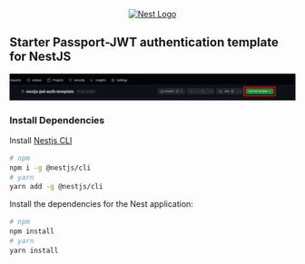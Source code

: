 <p align="center">
    <a href="http://nestjs.com/" target="blank"><img src="https://nestjs.com/img/logo-small.svg" width="200" alt="Nest Logo" /></a>
</p>

## Starter Passport-JWT authentication template for NestJS

<img src="https://raw.githubusercontent.com/PedroFurlann/nestjs-jwt-auth-template/main/public/print-template.png" />

### Install Dependencies

Install [Nestjs CLI](https://docs.nestjs.com/cli/usages)

```bash
# npm
npm i -g @nestjs/cli
# yarn
yarn add -g @nestjs/cli
```

Install the dependencies for the Nest application:

```bash
# npm
npm install
# yarn
yarn install
```

